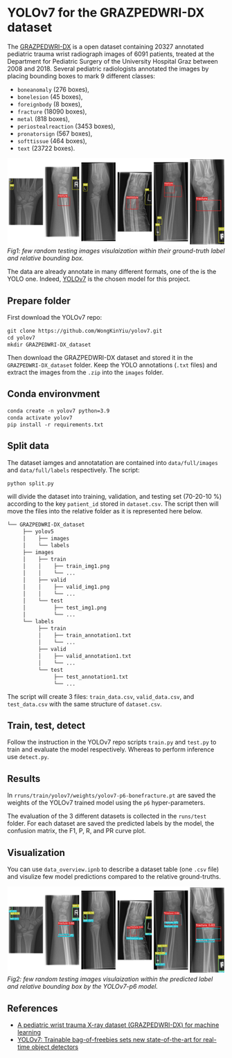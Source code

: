 # YOLOv7 for the GRAZPEDWRI-DX dataset

The [GRAZPEDWRI-DX](https://www.nature.com/articles/s41597-022-01328-z) is a open dataset containing 20327 annotated pediatric trauma wrist radiograph images of 6091 patients, treated at the Department for Pediatric Surgery of the University Hospital Graz between 2008 and 2018. Several pediatric radiologists annotated the images by placing bounding boxes to mark 9 different classes:

- `boneanomaly`  (276 boxes),
- `bonelesion` (45 boxes),
- `foreignbody` (8 boxes),
- `fracture` (18090 boxes),
- `metal` (818 boxes),
- `periostealreaction` (3453 boxes),
- `pronatorsign` (567 boxes),
- `softtissue` (464 boxes),
- `text` (23722 boxes).

![overview](overview.png)
*Fig1: few random testing images visulaization within their ground-truth label and relative bounding box.*

The data are already annotate in many different formats, one of the is the YOLO one. Indeed, [YOLOv7](https://github.com/WongKinYiu/yolov7.git) is the chosen model for this project.

## Prepare folder

First download the YOLOv7 repo:

    git clone https://github.com/WongKinYiu/yolov7.git
    cd yolov7
    mkdir GRAZPEDWRI-DX_dataset

Then download the GRAZPEDWRI-DX dataset and stored it in the `GRAZPEDWRI-DX_dataset` folder. Keep the YOLO annotations (`.txt` files) and extract the images from the `.zip` into the `images` folder.

## Conda environvment

    conda create -n yolov7 python=3.9
    conda activate yolov7
    pip install -r requirements.txt

## Split data

The dataset iamges and annotatation are contained into `data/full/images` and `data/full/labels` respectively. The script:

    python split.py

will divide the dataset into training, validation, and testing set (70-20-10 %) according to the key `patient_id` stored in `dataset.csv`. The script then will move the files into the relative folder as it is represented here below.


    └── GRAZPEDWRI-DX_dataset     
         ├── yolov5
         │    ├── images
         │    └── labels
         ├── images
         │    ├── train
         │    │    ├── train_img1.png
         │    │    └── ...
         │    ├── valid
         │    │    ├── valid_img1.png
         │    │    └── ...
         │    └── test
         │         ├── test_img1.png
         │         └── ...
         └── labels
              ├── train
              │    ├── train_annotation1.txt
              │    └── ...
              ├── valid
              │    ├── valid_annotation1.txt
              │    └── ...
              └── test
                   ├── test_annotation1.txt
                   └── ...

The script will create 3 files: `train_data.csv`, `valid_data.csv`, and `test_data.csv` with the same structure of `dataset.csv`.

## Train, test, detect

Follow the instruction in the YOLOv7 repo scripts `train.py` and `test.py` to train and evaluate the model respectively. Whereas to perform inference use `detect.py`.

## Results

In `rruns/train/yolov7/weights/yolov7-p6-bonefracture.pt` are saved the weights of the YOLOv7 trained model using the `p6` hyper-parameters.

The evaluation of the 3 different datasets is collected in the `runs/test` folder. For each dataset are saved the predicted labels by the model, the confusion matrix, the F1, P, R, and PR curve plot.

## Visualization

You can use `data_overview.ipnb` to describe a dataset table (one `.csv` file) and visulize few model predictions compared to the relative ground-truths.

![overview](overview_pred.png)
*Fig2: few random testing images visulaization within the predicted label and relative bounding box by the YOLOv7-p6 model.*

## References

- [A pediatric wrist trauma X-ray dataset (GRAZPEDWRI-DX) for machine learning](https://www.nature.com/articles/s41597-022-01328-z)
- [YOLOv7: Trainable bag-of-freebies sets new state-of-the-art for real-time object detectors](https://arxiv.org/abs/2207.02696)

